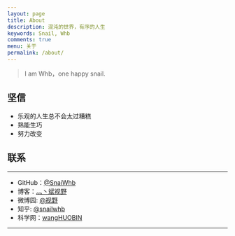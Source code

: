 ```yaml
---
layout: page
title: About
description: 混沌的世界，有序的人生
keywords: Snail, Whb
comments: true
menu: 关于
permalink: /about/
---
```


> I am Whb，one happy snail.

## 坚信
* 乐观的人生总不会太过糟糕
* 熟能生巧
* 努力改变


## 联系
---
* GitHub：[@SnaiWhb](https://github.com/SnailWhb)
* 博客：[灬丶斌视野](http://blog.sina.com.cn/u/2517674831)
* 微博园: [@视野](https://home.cnblogs.com/u/whb-20160329/)
* 知乎: [@snailwhb](https://www.zhihu.com/people/snailwhb/)
* 科学网：[wangHUOBIN](http://blog.sciencenet.cn/u/wangHUOBIN)
---


